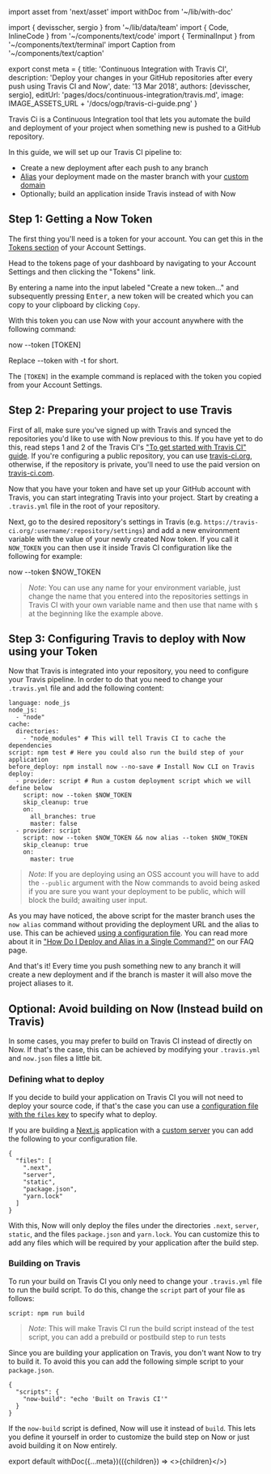 import asset from 'next/asset'
import withDoc from '~/lib/with-doc'

import { devisscher, sergio } from '~/lib/data/team'
import { Code, InlineCode } from '~/components/text/code'
import { TerminalInput } from '~/components/text/terminal'
import Caption from '~/components/text/caption'

export const meta = {
  title: 'Continuous Integration with Travis CI',
  description: 'Deploy your changes in your GitHub repositories after every push using Travis CI and Now',
  date: '13 Mar 2018',
  authors: [devisscher, sergio],
  editUrl: 'pages/docs/continuous-integration/travis.md',
  image: IMAGE_ASSETS_URL + '/docs/ogp/travis-ci-guide.png'
}

Travis Ci is a Continuous Integration tool that lets you automate the build and deployment of your project when something new is pushed to a GitHub repository.

In this guide, we will set up our Travis CI pipeline to:
- Create a new deployment after each push to any branch
- [Alias](/docs/features/aliases) your deployment made on the master branch with your [custom domain](/docs/getting-started/assign-a-domain-name)
- Optionally; build an application inside Travis instead of with Now

## Step 1: Getting a Now Token

The first thing you'll need is a token for your account. You can get this in the [Tokens section](/account/tokens) of your Account Settings.

Head to the tokens page of your dashboard by navigating to your Account Settings and then clicking the "Tokens" link.

By entering a name into the input labeled "Create a new token..." and subsequently pressing <kbd>Enter</kbd>, a new token will be created which you can copy to your clipboard by clicking `Copy`.

With this token you can use Now with your account anywhere with the following command:

<TerminalInput>now --token [TOKEN]</TerminalInput>

<Caption>Replace <InlineCode>--token</InlineCode> with <InlineCode>-t</InlineCode> for short.</Caption>

The `[TOKEN]` in the example command is replaced with the token you copied from your Account Settings.

## Step 2: Preparing your project to use Travis

First of all, make sure you've signed up with Travis and synced the repositories you'd like to use with Now previous to this. If you have yet to do this, read steps 1 and 2 of the Travis CI's ["To get started with Travis CI" guide](https://docs.travis-ci.com/user/getting-started). If you're configuring a public repository, you can use [travis-ci.org](https://travis-ci.org), otherwise, if the repository is private, you'll need to use the paid version on [travis-ci.com](https://travis-ci.com).

Now that you have your token and have set up your GitHub account with Travis, you can start integrating Travis into your project. Start by creating a `.travis.yml` file in the root of your repository.

Next, go to the desired repository's settings in Travis (e.g. `https://travis-ci.org/:username/:repository/settings`) and add a new environment variable with the value of your newly created Now token. If you call it `NOW_TOKEN` you can then use it inside Travis CI configuration like the following for example:

<TerminalInput>now --token $NOW_TOKEN</TerminalInput>

> *Note*: You can use any name for your environment variable, just change the name that you entered into the repositories settings in Travis CI with your own variable name and then use that name with `$` at the beginning like the example above.

## Step 3: Configuring Travis to deploy with Now using your Token

Now that Travis is integrated into your repository, you need to configure your Travis pipeline. In order to do that you need to change your `.travis.yml` file and add the following content:

```
language: node_js
node_js:
  - "node"
cache:
  directories:
    - "node_modules" # This will tell Travis CI to cache the dependencies
script: npm test # Here you could also run the build step of your application
before_deploy: npm install now --no-save # Install Now CLI on Travis
deploy:
  - provider: script # Run a custom deployment script which we will define below
    script: now --token $NOW_TOKEN
    skip_cleanup: true
    on:
      all_branches: true
      master: false
  - provider: script
    script: now --token $NOW_TOKEN && now alias --token $NOW_TOKEN
    skip_cleanup: true
    on:
      master: true
```

> *Note*: If you are deploying using an OSS account you will have to add the `--public` argument with the Now commands to avoid being asked if you are sure you want your deployment to be public, which will block the build; awaiting user input.

As you may have noticed, the above script for the master branch uses the `now alias` command without providing the deployment URL and the alias to use. This can be achieved [using a configuration file](/docs/features/configuration). You can read more about it in ["How Do I Deploy and Alias in a Single Command?"](/docs/other/faq#how-do-i-deploy-and-alias-in-a-single-command) on our FAQ page.

And that's it! Every time you push something new to any branch it will create a new deployment and if the branch is master it will also move the project aliases to it.

## Optional: Avoid building on Now (Instead build on Travis)

In some cases, you may prefer to build on Travis CI instead of directly on Now. If that's the case, this can be achieved by modifying your `.travis.yml` and `now.json` files a little bit.

### Defining what to deploy

If you decide to build your application on Travis CI you will not need to deploy your source code, if that's the case you can use a [configuration file with the `files` key](/docs/features/configuration#files-(array)) to specify what to deploy.

If you are building a [Next.js](https://github.com/zeit/next.js) application with a [custom server](https://github.com/zeit/next.js#custom-server-and-routing) you can add the following to your configuration file.

```
{
  "files": [
    ".next",
    "server",
    "static",
    "package.json",
    "yarn.lock"
  ]
}
```

With this, Now will only deploy the files under the directories `.next`, `server`, `static`, and the files `package.json` and `yarn.lock`. You can customize this to add any files which will be required by your application after the build step.

### Building on Travis

To run your build on Travis CI you only need to change your `.travis.yml` file to run the build script. To do this, change the `script` part of your file as follows:

```
script: npm run build
```

> *Note*: This will make Travis CI run the build script instead of the test script, you can add a prebuild or postbuild step to run tests

Since you are building your application on Travis, you don't want Now to try to build it. To avoid this you can add the following simple script to your `package.json`.

```
{
  "scripts": {
    "now-build": "echo 'Built on Travis CI'"
  }
}
```

If the `now-build` script is defined, Now will use it instead of `build`. This lets you define it yourself in order to customize the build step on Now or just avoid building it on Now entirely.

export default withDoc({...meta})(({children}) => <>{children}</>)
